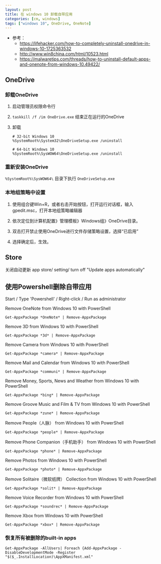 ```yaml
---
layout: post
title: 在 windows 10 卸载自带应用
categories: [cm, windows]
tags: ["windows 10", OneDrive, OneNote]
---
```


* 参考：
  * <https://lifehacker.com/how-to-completely-uninstall-onedrive-in-windows-10-1725363532>
  * <http://www.win8china.com/html/10523.html>
  * <https://malwaretips.com/threads/how-to-uninstall-default-apps-and-onenote-from-windows-10.49422/>


## OneDrive

### 卸载OneDrive

1. 启动管理员权限命令行

2. `taskkill /f /im OneDrive.exe` 结束正在运行的OneDrive

3. 卸载
    ~~~
    # 32-bit Windows 10 
    %SystemRoot%\System32\OneDriveSetup.exe /uninstall

    # 64-bit Windows 10
    %SystemRoot%\SysWOW64\OneDriveSetup.exe /uninstall
    ~~~



### 重新安装OneDrive

`%SystemRoot%\SysWOW64\` 目录下执行 `OneDriveSetup.exe`



### 本地组策略中设置

1. 使用组合键Win+R，或者右击开始按钮，打开运行对话框，输入gpedit.msc，打开本地组策略编辑器

2. 依次定位到计算机配置》管理模板》Windows组》OneDrive目录。

3. 双击打开禁止使用OneDrive进行文件存储策略设置，选择“已启用”

4. 选择确定后，生效。








## Store

关闭自动更新
app store/ setting/ turn off "Update apps automatically" 









## 使用Powershell删除自带应用

Start / Type 'Powershell' / Right-click / Run as administrator

Remove OneNote from Windows 10 with PowerShell
~~~
Get-AppxPackage *OneNote* | Remove-AppxPackage
~~~

Remove 3D from Windows 10 with PowerShell
~~~
Get-AppxPackage *3d* | Remove-AppxPackage
~~~

Remove Camera from Windows 10 with PowerShell
~~~
Get-AppxPackage *camera* | Remove-AppxPackage
~~~

Remove Mail and Calendar from Windows 10 with PowerShell
~~~
Get-AppxPackage *communi* | Remove-AppxPackage
~~~

Remove Money, Sports, News and Weather from Windows 10 with PowerShell
~~~
Get-AppxPackage *bing* | Remove-AppxPackage
~~~

Remove Groove Music and Film & TV from Windows 10 with PowerShell
~~~
Get-AppxPackage *zune* | Remove-AppxPackage
~~~

Remove People（人脉） from Windows 10 with PowerShell
~~~
Get-AppxPackage *people* | Remove-AppxPackage
~~~

Remove Phone Companion（手机助手） from Windows 10 with PowerShell
~~~
Get-AppxPackage *phone* | Remove-AppxPackage
~~~

Remove Photos from Windows 10 with PowerShell
~~~
Get-AppxPackage *photo* | Remove-AppxPackage
~~~

Remove Solitaire（微软纸牌） Collection from Windows 10 with PowerShell
~~~
Get-AppxPackage *solit* | Remove-AppxPackage
~~~

Remove Voice Recorder from Windows 10 with PowerShell
~~~
Get-AppxPackage *soundrec* | Remove-AppxPackage
~~~

Remove Xbox from Windows 10 with PowerShell
~~~
Get-AppxPackage *xbox* | Remove-AppxPackage
~~~

### 恢复所有被删除的built-in apps

~~~
Get-AppxPackage -AllUsers| Foreach {Add-AppxPackage -DisableDevelopmentMode -Register "$($_.InstallLocation)\AppXManifest.xml"
~~~



